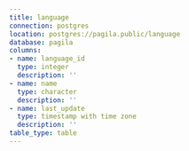 ```yaml
---
title: language
connection: postgres
location: postgres://pagila.public/language
database: pagila
columns:
- name: language_id
  type: integer
  description: ''
- name: name
  type: character
  description: ''
- name: last_update
  type: timestamp with time zone
  description: ''
table_type: table
---
```


